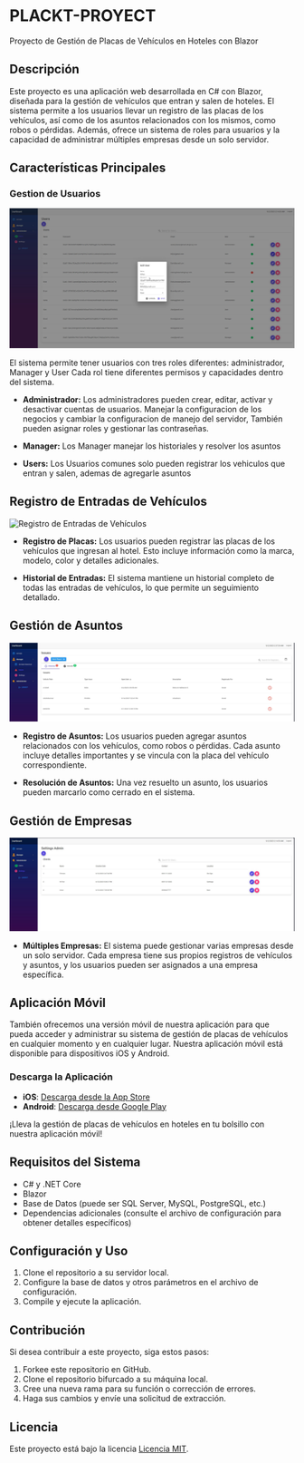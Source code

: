 # PLACKT-PROYECT
Proyecto de Gestión de Placas de Vehículos en Hoteles con Blazor

## Descripción

Este proyecto es una aplicación web desarrollada en C# con Blazor, diseñada para la gestión de vehículos que entran y salen de hoteles. El sistema permite a los usuarios llevar un registro de las placas de los vehículos, así como de los asuntos relacionados con los mismos, como robos o pérdidas. Además, ofrece un sistema de roles para usuarios y la capacidad de administrar múltiples empresas desde un solo servidor.

## Características Principales

### Gestion de Usuarios
![Gestión de Usuarios](/App_Images/Edit_User.jpg)

El sistema permite tener usuarios con tres roles diferentes: administrador, Manager y User Cada rol tiene diferentes permisos y capacidades dentro del sistema.

- **Administrador:** Los administradores pueden crear, editar, activar y desactivar cuentas de usuarios. Manejar la configuracion de los negocios y cambiar la configuracion de manejo del servidor, También pueden asignar roles y gestionar las contraseñas.
  
- **Manager:** Los Manager manejar los historiales y resolver los asuntos
  
- **Users:** Los Usuarios comunes solo pueden registrar los vehiculos que entran y salen, ademas de agregarle asuntos

## Registro de Entradas de Vehículos

![Registro de Entradas de Vehículos](/App_Images/add_arrival2.jpgl)

- **Registro de Placas:** Los usuarios pueden registrar las placas de los vehículos que ingresan al hotel. Esto incluye información como la marca, modelo, color y detalles adicionales.

- **Historial de Entradas:** El sistema mantiene un historial completo de todas las entradas de vehículos, lo que permite un seguimiento detallado.

## Gestión de Asuntos

![Gestión de Asuntos](/App_Images/ISSUESPENDING.jpg)

- **Registro de Asuntos:** Los usuarios pueden agregar asuntos relacionados con los vehículos, como robos o pérdidas. Cada asunto incluye detalles importantes y se vincula con la placa del vehículo correspondiente.

- **Resolución de Asuntos:** Una vez resuelto un asunto, los usuarios pueden marcarlo como cerrado en el sistema.

## Gestión de Empresas

![Gestión de Empresas](/App_Images/Clients_page.jpg)

- **Múltiples Empresas:** El sistema puede gestionar varias empresas desde un solo servidor. Cada empresa tiene sus propios registros de vehículos y asuntos, y los usuarios pueden ser asignados a una empresa específica.

## Aplicación Móvil

También ofrecemos una versión móvil de nuestra aplicación para que pueda acceder y administrar su sistema de gestión de placas de vehículos en cualquier momento y en cualquier lugar. Nuestra aplicación móvil está disponible para dispositivos iOS y Android.

### Descarga la Aplicación

- **iOS**: [Descarga desde la App Store](enlace_de_la_app_ios)
- **Android**: [Descarga desde Google Play](enlace_de_la_app_android)

¡Lleva la gestión de placas de vehículos en hoteles en tu bolsillo con nuestra aplicación móvil!


## Requisitos del Sistema

- C# y .NET Core
- Blazor
- Base de Datos (puede ser SQL Server, MySQL, PostgreSQL, etc.)
- Dependencias adicionales (consulte el archivo de configuración para obtener detalles específicos)

## Configuración y Uso

1. Clone el repositorio a su servidor local.
2. Configure la base de datos y otros parámetros en el archivo de configuración.
3. Compile y ejecute la aplicación.

## Contribución

Si desea contribuir a este proyecto, siga estos pasos:

1. Forkee este repositorio en GitHub.
2. Clone el repositorio bifurcado a su máquina local.
3. Cree una nueva rama para su función o corrección de errores.
4. Haga sus cambios y envíe una solicitud de extracción.

## Licencia

Este proyecto está bajo la licencia [Licencia MIT](LICENSE).

